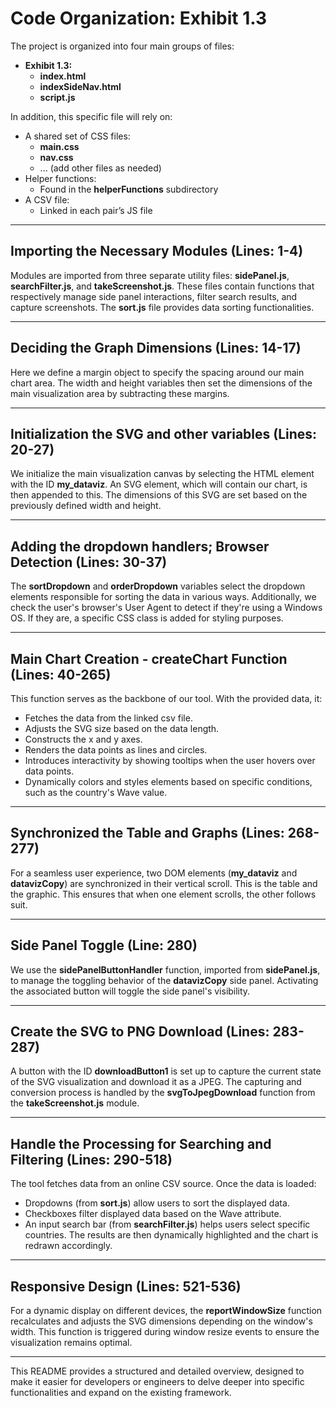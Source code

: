 # Code Organization: Exhibit 1.3

The project is organized into four main groups of files:
- **Exhibit 1.3:** 
  - **index.html**
  - **indexSideNav.html**
  - **script.js**

In addition, this specific file will rely on:
- A shared set of CSS files:
  - **main.css**
  - **nav.css**
  - ... (add other files as needed)
- Helper functions:
  - Found in the **helperFunctions** subdirectory
- A CSV file:
  - Linked in each pair’s JS file

---

## Importing the Necessary Modules (Lines: 1-4)

Modules are imported from three separate utility files: **sidePanel.js**, **searchFilter.js**, and **takeScreenshot.js**. These files contain functions that respectively manage side panel interactions, filter search results, and capture screenshots. The **sort.js** file provides data sorting functionalities.

---

## Deciding the Graph Dimensions (Lines: 14-17)

Here we define a margin object to specify the spacing around our main chart area. The width and height variables then set the dimensions of the main visualization area by subtracting these margins.

---

## Initialization the SVG and other variables (Lines: 20-27)

We initialize the main visualization canvas by selecting the HTML element with the ID **my_dataviz**. An SVG element, which will contain our chart, is then appended to this. The dimensions of this SVG are set based on the previously defined width and height.

---

## Adding the dropdown handlers; Browser Detection (Lines: 30-37)

The **sortDropdown** and **orderDropdown** variables select the dropdown elements responsible for sorting the data in various ways. Additionally, we check the user's browser's User Agent to detect if they're using a Windows OS. If they are, a specific CSS class is added for styling purposes.

---

## Main Chart Creation - createChart Function (Lines: 40-265)

This function serves as the backbone of our tool. With the provided data, it:
- Fetches the data from the linked csv file.
- Adjusts the SVG size based on the data length.
- Constructs the x and y axes.
- Renders the data points as lines and circles.
- Introduces interactivity by showing tooltips when the user hovers over data points.
- Dynamically colors and styles elements based on specific conditions, such as the country's Wave value.

---

## Synchronized the Table and Graphs (Lines: 268-277)

For a seamless user experience, two DOM elements (**my_dataviz** and **datavizCopy**) are synchronized in their vertical scroll. This is the table and the graphic. This ensures that when one element scrolls, the other follows suit.

---

## Side Panel Toggle (Line: 280)

We use the **sidePanelButtonHandler** function, imported from **sidePanel.js**, to manage the toggling behavior of the **datavizCopy** side panel. Activating the associated button will toggle the side panel's visibility.

---

## Create the SVG to PNG Download (Lines: 283-287)

A button with the ID **downloadButton1** is set up to capture the current state of the SVG visualization and download it as a JPEG. The capturing and conversion process is handled by the **svgToJpegDownload** function from the **takeScreenshot.js** module.

---

## Handle the Processing for Searching and Filtering (Lines: 290-518)

The tool fetches data from an online CSV source. Once the data is loaded:
- Dropdowns (from **sort.js**) allow users to sort the displayed data.
- Checkboxes filter displayed data based on the Wave attribute.
- An input search bar (from **searchFilter.js**) helps users select specific countries. The results are then dynamically highlighted and the chart is redrawn accordingly.

---

## Responsive Design (Lines: 521-536)

For a dynamic display on different devices, the **reportWindowSize** function recalculates and adjusts the SVG dimensions depending on the window's width. This function is triggered during window resize events to ensure the visualization remains optimal.

---

This README provides a structured and detailed overview, designed to make it easier for developers or engineers to delve deeper into specific functionalities and expand on the existing framework.

